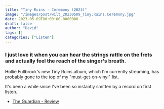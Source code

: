 ```yaml
---
title: "Tiny Ruins - Ceremony (2023)"
image: "/images/post/wilt_20230509_Tiny.Ruins.Ceremony.jpg"
date: 2023-05-09T00:00:00.0000000
draft: false
author: "David"
tags: []
categories: ["Listen"]
---
```

### I just love it when you can hear the strings rattle on the frets and actually feel the reach of the singer's breath.

 Hollie Fullbrook's new Tiny Ruins album, which I'm currently streaming, has probably gone to the top of my "must-get-on-vinyl" list.

 It's been a while since I've been so instantly smitten by a record on first listen. 

-  [The Guardian - Review](https://www.theguardian.com/music/2023/apr/28/tiny-ruins-ceremony-review-hollie-fullbrook-fourth-album)